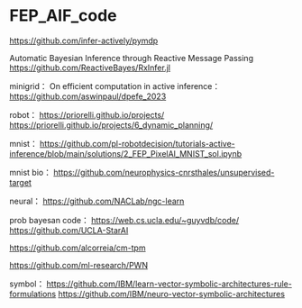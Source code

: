 # FEP_AIF_code

https://github.com/infer-actively/pymdp


Automatic Bayesian Inference through Reactive Message Passing
https://github.com/ReactiveBayes/RxInfer.jl



minigrid：  On efficient computation in active inference： 
https://github.com/aswinpaul/dpefe_2023








robot：
https://priorelli.github.io/projects/
https://priorelli.github.io/projects/6_dynamic_planning/



mnist：
https://github.com/pl-robotdecision/tutorials-active-inference/blob/main/solutions/2_FEP_PixelAI_MNIST_sol.ipynb


mnist bio：
https://github.com/neurophysics-cnrsthales/unsupervised-target









neural：
https://github.com/NACLab/ngc-learn





prob  bayesan code：
https://web.cs.ucla.edu/~guyvdb/code/
https://github.com/UCLA-StarAI


https://github.com/alcorreia/cm-tpm

https://github.com/ml-research/PWN







symbol：
https://github.com/IBM/learn-vector-symbolic-architectures-rule-formulations
https://github.com/IBM/neuro-vector-symbolic-architectures











